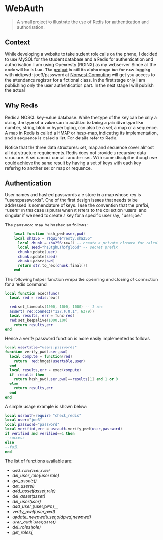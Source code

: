 # WebAuth
>A small project to illustrate the use of Redis for authentication and authorisation.

## Context
While developing a website to take sudent role calls on the phone, I decided to
use MySQL for the student database and a Redis for authentication and 
authorisation. I am using Openresty (NGINX) as my webserver. Since all the code 
will be in Lua. The [project](https://github.com/theSundayProgrammer/WebAuth) is still its alpha
stage but for now logging with uid/pwd : joe3/password  at 
[Norwest Computing](https://test.norwestcomputing.com.au/new_class) 
will get you access to the attendance register for a fictional class.
In the first stage only I am publishing only the user authentication part. In the 
next stage I will publish the actual 

## Why Redis
Redis a NOSQL key-value database. While the type of the key can be only a string
the type of a value can in addition to being a primitive type like number, string, blob or
hyperloglog, can also be a set, a map or a sequence. A map in Redis is called a
HMAP  or hasp-map, indicating its implementation, and a sequence is called a list. For details refer to Redis.

Notice that the three data structures: set, map and sequence cover almost all
dat structure requirements. Redis does not provide a recursive data structure.
A set cannot contain another set. With some discipline though we could
achieve the same result by having a set of keys with each key refering to
another set or map or requence.

## Authentication
User names and hashed passwords are store in a map whose key is 
"users:passwords". One of the first design issues that needs to be addressed
is nomenclature of keys. I use the convention that the prefixi, "users" in this
case is plural when it refers to the collection 'users' and singular if we need
to create a key for a specific user say, "user:joe." 

The password may be hashed as follows:
````lua
	local function hash_pwd(user,pwd)  
	local sha256 = require"resty.sha256"
	  local chunk = sha256:new() -- create a private closure for calculating digest of single string
	  local seed="hsGtghLTh5fglo6d" -- secret prefix
	  chunk:update(user)
	  chunk:update(seed) 
	  chunk:update(pwd)               
	  return str.to_hex(chunk:final())
	end
````
The following helper function  wraps the openning and closing of connection for 
a redis command
````lua
local function exec(func)
  local red = redis:new()

  red:set_timeouts(1000, 1000, 1000) -- 1 sec
  assert( red:connect("127.0.0.1", 6379))
  local results, err = func(red)
  red:set_keepalive(1000,100)
    return results,err
end
````
Hence a verify password function is more easily implemented as follows
````lua
local usertable="users:passwords"
function verify_pwd(user,pwd)
  local compute = function(red)       
    return  red:hmget(usertable,user)        
  end     
  local results,err = exec(compute)
  if  results then
    return hash_pwd(user,pwd)==results[1] and 1 or 0
  else                    
    return results,err
  end                                  
end
````
A simple usage example is shown below:
````lua
local usrauth=require "check_redis"
local user="joe3"
local password="password"
local verified,err = usrauth.verify_pwd(user,password)
if verified and verified==1 then
--success
else
--fail
end
````
The list of functions available are: 

* *add_role*_(user,role)_
* *del_user_role*_(user,role)_
* *get_assets*_()_
* *get_users*_()_
* *add_asset*_(asset,role)_
* *del_asset*_(asset)_
* *del_user*_(user)_
* *add_user*_(user,pwd)__
* *verify_pwd*_(user,pwd)_
* *update_newpwd*_(user,oldpwd,newpwd)_
* *user_auth*_(user,asset)_
* *del_roles*_(role)_
* *get_roles*_()_


